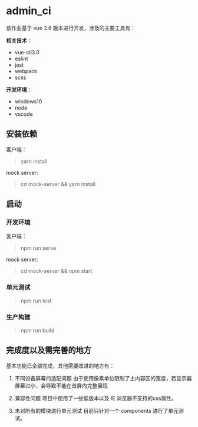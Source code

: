 # admin_ci

该作业基于 vue 2.6 版本进行开发，涉及的主要工具有：

**相关技术**：
- vue-cli3.0
- eslint
- jest
- webpack
- scss

**开发环境**：

- windows10
- node
- vscode

## 安装依赖

客户端：
> yarn install

mock server: 
> cd mock-server && yarn install

## 启动

### 开发环境

客户端：
> npm run serve

mock server: 
> cd mock-server && npm start

### 单元测试

> npm run test

### 生产构建

> npm run build

## 完成度以及需完善的地方

基本功能已全部完成，其他需要改进的地方有：

1. 不同设备屏幕的适配问题
由于使用像素单位限制了主内容区的宽度，若显示器屏幕过小，会导致不能在首屏内完整展现

2. 兼容性问题
项目中使用了一些低版本以及 IE 浏览器不支持的css属性。

3. 未对所有的模块进行单元测试
目前只针对一个 components 进行了单元测试。


